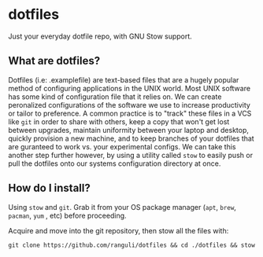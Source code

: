 # dotfiles
Just your everyday dotfile repo, with GNU Stow support.


## What are dotfiles?
Dotfiles (i.e:   .examplefile) are text-based files that are a hugely popular method of configuring applications in the UNIX world. Most UNIX software has some kind of configuration file that it relies on. We can create peronalized configurations of the software we use to increase productivity or tailor to preference. A common practice is to "track" these files in a VCS like `git` in order to share with others, keep a copy that won't get lost between upgrades, maintain uniformity between your laptop and desktop, quickly provision a new machine, and to keep branches of your dotfiles that are guranteed to work vs. your experimental configs. We can take this another step further however, by using a utility called `stow` to easily push or pull the dotfiles onto our systems configuration directory at once.

## How do I install?
Using `stow` and `git`. Grab it from your OS package manager (`apt`, `brew`, `pacman`, `yum` , etc) before proceeding. 

Acquire and move into the git repository, then stow all the files with:

`git clone https://github.com/ranguli/dotfiles && cd ./dotfiles && stow `


